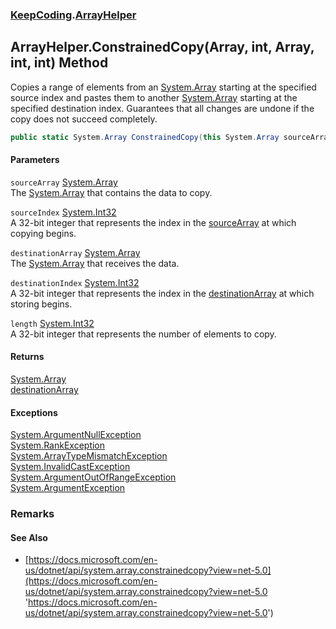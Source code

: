 ### [KeepCoding](KeepCoding.md 'KeepCoding').[ArrayHelper](KeepCoding_ArrayHelper.md 'KeepCoding.ArrayHelper')
## ArrayHelper.ConstrainedCopy(Array, int, Array, int, int) Method
Copies a range of elements from an [System.Array](https://docs.microsoft.com/en-us/dotnet/api/System.Array 'System.Array') starting at the specified source index and pastes them to another [System.Array](https://docs.microsoft.com/en-us/dotnet/api/System.Array 'System.Array') starting at the specified destination index. Guarantees that all changes are undone if the copy does not succeed completely.  
```csharp
public static System.Array ConstrainedCopy(this System.Array sourceArray, int sourceIndex, System.Array destinationArray, int destinationIndex, int length);
```
#### Parameters
<a name='KeepCoding_ArrayHelper_ConstrainedCopy(System_Array_int_System_Array_int_int)_sourceArray'></a>
`sourceArray` [System.Array](https://docs.microsoft.com/en-us/dotnet/api/System.Array 'System.Array')  
The [System.Array](https://docs.microsoft.com/en-us/dotnet/api/System.Array 'System.Array') that contains the data to copy.
  
<a name='KeepCoding_ArrayHelper_ConstrainedCopy(System_Array_int_System_Array_int_int)_sourceIndex'></a>
`sourceIndex` [System.Int32](https://docs.microsoft.com/en-us/dotnet/api/System.Int32 'System.Int32')  
A 32-bit integer that represents the index in the [sourceArray](KeepCoding_ArrayHelper_ConstrainedCopy(System_Array_int_System_Array_int_int).md#KeepCoding_ArrayHelper_ConstrainedCopy(System_Array_int_System_Array_int_int)_sourceArray 'KeepCoding.ArrayHelper.ConstrainedCopy(System.Array, int, System.Array, int, int).sourceArray') at which copying begins.
  
<a name='KeepCoding_ArrayHelper_ConstrainedCopy(System_Array_int_System_Array_int_int)_destinationArray'></a>
`destinationArray` [System.Array](https://docs.microsoft.com/en-us/dotnet/api/System.Array 'System.Array')  
The [System.Array](https://docs.microsoft.com/en-us/dotnet/api/System.Array 'System.Array') that receives the data.
  
<a name='KeepCoding_ArrayHelper_ConstrainedCopy(System_Array_int_System_Array_int_int)_destinationIndex'></a>
`destinationIndex` [System.Int32](https://docs.microsoft.com/en-us/dotnet/api/System.Int32 'System.Int32')  
A 32-bit integer that represents the index in the [destinationArray](KeepCoding_ArrayHelper_ConstrainedCopy(System_Array_int_System_Array_int_int).md#KeepCoding_ArrayHelper_ConstrainedCopy(System_Array_int_System_Array_int_int)_destinationArray 'KeepCoding.ArrayHelper.ConstrainedCopy(System.Array, int, System.Array, int, int).destinationArray') at which storing begins.
  
<a name='KeepCoding_ArrayHelper_ConstrainedCopy(System_Array_int_System_Array_int_int)_length'></a>
`length` [System.Int32](https://docs.microsoft.com/en-us/dotnet/api/System.Int32 'System.Int32')  
A 32-bit integer that represents the number of elements to copy.
  
#### Returns
[System.Array](https://docs.microsoft.com/en-us/dotnet/api/System.Array 'System.Array')  
[destinationArray](KeepCoding_ArrayHelper_ConstrainedCopy(System_Array_int_System_Array_int_int).md#KeepCoding_ArrayHelper_ConstrainedCopy(System_Array_int_System_Array_int_int)_destinationArray 'KeepCoding.ArrayHelper.ConstrainedCopy(System.Array, int, System.Array, int, int).destinationArray')
#### Exceptions
[System.ArgumentNullException](https://docs.microsoft.com/en-us/dotnet/api/System.ArgumentNullException 'System.ArgumentNullException')  
[System.RankException](https://docs.microsoft.com/en-us/dotnet/api/System.RankException 'System.RankException')  
[System.ArrayTypeMismatchException](https://docs.microsoft.com/en-us/dotnet/api/System.ArrayTypeMismatchException 'System.ArrayTypeMismatchException')  
[System.InvalidCastException](https://docs.microsoft.com/en-us/dotnet/api/System.InvalidCastException 'System.InvalidCastException')  
[System.ArgumentOutOfRangeException](https://docs.microsoft.com/en-us/dotnet/api/System.ArgumentOutOfRangeException 'System.ArgumentOutOfRangeException')  
[System.ArgumentException](https://docs.microsoft.com/en-us/dotnet/api/System.ArgumentException 'System.ArgumentException')  
### Remarks
#### See Also
- [https://docs.microsoft.com/en-us/dotnet/api/system.array.constrainedcopy?view=net-5.0](https://docs.microsoft.com/en-us/dotnet/api/system.array.constrainedcopy?view=net-5.0 'https://docs.microsoft.com/en-us/dotnet/api/system.array.constrainedcopy?view=net-5.0')
